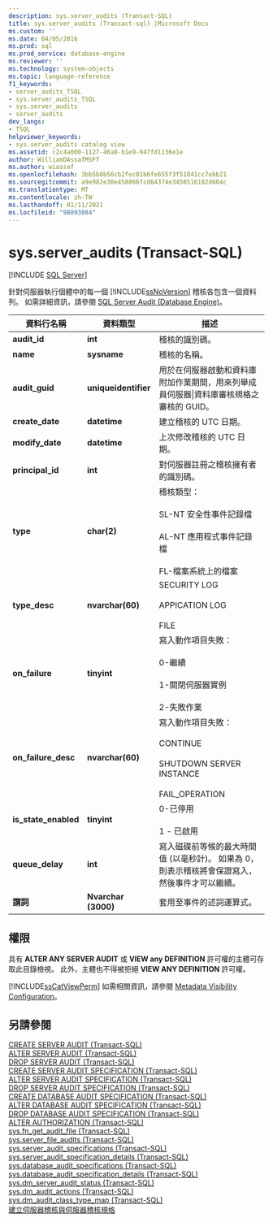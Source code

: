 ```yaml
---
description: sys.server_audits (Transact-SQL)
title: sys.server_audits (Transact-sql) |Microsoft Docs
ms.custom: ''
ms.date: 04/05/2016
ms.prod: sql
ms.prod_service: database-engine
ms.reviewer: ''
ms.technology: system-objects
ms.topic: language-reference
f1_keywords:
- server_audits_TSQL
- sys.server_audits_TSQL
- sys.server_audits
- server_audits
dev_langs:
- TSQL
helpviewer_keywords:
- sys.server_audits catalog view
ms.assetid: c2c4a000-1127-46a8-b1e9-947fd1136e1e
author: WilliamDAssafMSFT
ms.author: wiassaf
ms.openlocfilehash: 3bb5b8b56cb2fec01b6fe655f3f51841cc7ebb21
ms.sourcegitcommit: a9e982e30e458866fcd64374e3458516182d604c
ms.translationtype: MT
ms.contentlocale: zh-TW
ms.lasthandoff: 01/11/2021
ms.locfileid: "98093084"
---
```

# <a name="sysserver_audits-transact-sql"></a>sys.server_audits (Transact-SQL)
[!INCLUDE [SQL Server](../../includes/applies-to-version/sqlserver.md)]

  針對伺服器執行個體中的每一個 [!INCLUDE[ssNoVersion](../../includes/ssnoversion-md.md)] 稽核各包含一個資料列。 如需詳細資訊，請參閱 [SQL Server Audit &#40;Database Engine&#41;](../../relational-databases/security/auditing/sql-server-audit-database-engine.md)。  
  
|資料行名稱|資料類型|描述|  
|-----------------|---------------|-----------------|  
|**audit_id**|**int**|稽核的識別碼。|  
|**name**|**sysname**|稽核的名稱。|  
|**audit_guid**|**uniqueidentifier**|用於在伺服器啟動和資料庫附加作業期間，用來列舉成員伺服器&#124;資料庫審核規格之審核的 GUID。|  
|**create_date**|**datetime**|建立稽核的 UTC 日期。|  
|**modify_date**|**datetime**|上次修改稽核的 UTC 日期。|  
|**principal_id**|**int**|對伺服器註冊之稽核擁有者的識別碼。|  
|**type**|**char(2)**|稽核類型：<br /><br /> SL-NT 安全性事件記錄檔<br /><br /> AL-NT 應用程式事件記錄檔<br /><br /> FL-檔案系統上的檔案|  
|**type_desc**|**nvarchar(60)**|SECURITY LOG<br /><br /> APPICATION LOG<br /><br /> FILE|  
|**on_failure**|**tinyint**|寫入動作項目失敗：<br /><br /> 0-繼續<br /><br /> 1-關閉伺服器實例<br /><br /> 2-失敗作業|  
|**on_failure_desc**|**nvarchar(60)**|寫入動作項目失敗：<br /><br /> CONTINUE<br /><br /> SHUTDOWN SERVER INSTANCE<br /><br /> FAIL_OPERATION|  
|**is_state_enabled**|**tinyint**|0-已停用<br /><br /> 1 - 已啟用|  
|**queue_delay**|**int**|寫入磁碟前等候的最大時間值 (以毫秒計)。 如果為 0，則表示稽核將會保證寫入，然後事件才可以繼續。|  
|**謂詞**|**Nvarchar (3000)**|套用至事件的述詞運算式。|  
  
## <a name="permissions"></a>權限  
 具有 **ALTER ANY SERVER AUDIT** 或 **VIEW any DEFINITION** 許可權的主體可存取此目錄檢視。 此外，主體也不得被拒絕 **VIEW ANY DEFINITION** 許可權。  
  
 [!INCLUDE[ssCatViewPerm](../../includes/sscatviewperm-md.md)] 如需相關資訊，請參閱 [Metadata Visibility Configuration](../../relational-databases/security/metadata-visibility-configuration.md)。  
  
## <a name="see-also"></a>另請參閱  
 [CREATE SERVER AUDIT &#40;Transact-SQL&#41;](../../t-sql/statements/create-server-audit-transact-sql.md)   
 [ALTER SERVER AUDIT  &#40;Transact-SQL&#41;](../../t-sql/statements/alter-server-audit-transact-sql.md)   
 [DROP SERVER AUDIT  &#40;Transact-SQL&#41;](../../t-sql/statements/drop-server-audit-transact-sql.md)   
 [CREATE SERVER AUDIT SPECIFICATION &#40;Transact-SQL&#41;](../../t-sql/statements/create-server-audit-specification-transact-sql.md)   
 [ALTER SERVER AUDIT SPECIFICATION &#40;Transact-SQL&#41;](../../t-sql/statements/alter-server-audit-specification-transact-sql.md)   
 [DROP SERVER AUDIT SPECIFICATION &#40;Transact-SQL&#41;](../../t-sql/statements/drop-server-audit-specification-transact-sql.md)   
 [CREATE DATABASE AUDIT SPECIFICATION &#40;Transact-SQL&#41;](../../t-sql/statements/create-database-audit-specification-transact-sql.md)   
 [ALTER DATABASE AUDIT SPECIFICATION &#40;Transact-SQL&#41;](../../t-sql/statements/alter-database-audit-specification-transact-sql.md)   
 [DROP DATABASE AUDIT SPECIFICATION &#40;Transact-SQL&#41;](../../t-sql/statements/drop-database-audit-specification-transact-sql.md)   
 [ALTER AUTHORIZATION &#40;Transact-SQL&#41;](../../t-sql/statements/alter-authorization-transact-sql.md)   
 [sys.fn_get_audit_file &#40;Transact-SQL&#41;](../../relational-databases/system-functions/sys-fn-get-audit-file-transact-sql.md)   
 [sys.server_file_audits &#40;Transact-SQL&#41;](../../relational-databases/system-catalog-views/sys-server-file-audits-transact-sql.md)   
 [sys.server_audit_specifications &#40;Transact-SQL&#41;](../../relational-databases/system-catalog-views/sys-server-audit-specifications-transact-sql.md)   
 [sys.server_audit_specification_details &#40;Transact-SQL&#41;](../../relational-databases/system-catalog-views/sys-server-audit-specification-details-transact-sql.md)   
 [sys.database_audit_specifications &#40;Transact-SQL&#41;](../../relational-databases/system-catalog-views/sys-database-audit-specifications-transact-sql.md)   
 [sys.database_audit_specification_details &#40;Transact-SQL&#41;](../../relational-databases/system-catalog-views/sys-database-audit-specification-details-transact-sql.md)   
 [sys.dm_server_audit_status &#40;Transact-SQL&#41;](../../relational-databases/system-dynamic-management-views/sys-dm-server-audit-status-transact-sql.md)   
 [sys.dm_audit_actions &#40;Transact-SQL&#41;](../../relational-databases/system-dynamic-management-views/sys-dm-audit-actions-transact-sql.md)   
 [sys.dm_audit_class_type_map &#40;Transact-SQL&#41;](../../relational-databases/system-dynamic-management-views/sys-dm-audit-class-type-map-transact-sql.md)   
 [建立伺服器稽核與伺服器稽核規格](../../relational-databases/security/auditing/create-a-server-audit-and-server-audit-specification.md)  
  
  
